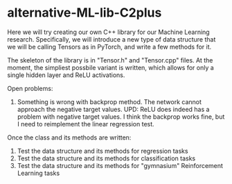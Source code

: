# alternative-ML-lib-C2plus
Here we will try creating our own C++ library for our Machine Learning research. Specifically, we will introduce a new type of data structure that we will be calling Tensors as in PyTorch, and write a few methods for it.


The skeleton of the library is in "Tensor.h" and "Tensor.cpp" files. At the moment, the simpliest possbile variant is written, which allows for only a single hidden layer and ReLU activations. 


Open problems:

1. Something is wrong with backprop method. The network cannot approach the negative target values. UPD: ReLU does indeed has a problem with negative target values. I think the backprop works fine, but I need to reimplement the linear regression test.






Once the class and its methods are written:

1. Test the data structure and its methods for regression tasks
2. Test the data structure and its methods for classification tasks
3. Test the data structure and its methods for "gymnasium" Reinforcement Learning tasks
